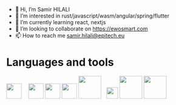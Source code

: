 - 👋 Hi, I’m Samir HILALI
- 👀 I’m interested in rust/javascript/wasm/angular/spring/flutter 
- 🌱 I’m currently learning react, nextjs
- 💞️ I’m looking to collaborate on https://ewosmart.com
- 📫 How to reach me samir.hilali@epitech.eu

<!---
hilalisa67/hilalisa67 is a ✨ special ✨ repository because its `README.md` (this file) appears on your GitHub profile.
You can click the Preview link to take a look at your changes.
--->

# Languages and tools
<img src="https://cdn.svgporn.com/logos/typescript-icon.svg" width="40px"> 　<img src="https://cdn.svgporn.com/logos/rust.svg" width="40px">
<img src="https://cdn.svgporn.com/logos/python.svg" width="40px"> <img src="https://cdn.svgporn.com/logos/react.svg" width="40px">  <img src="https://cdn.svgporn.com/logos/aws.svg" width="60px">　<img src="https://cdn.svgporn.com/logos/graphql.svg" width="30px">  <img src="https://cdn.svgporn.com/logos/flutter.svg" width="60px">
 <img src="https://cdn.svgporn.com/logos/spring.svg" width="60px">
